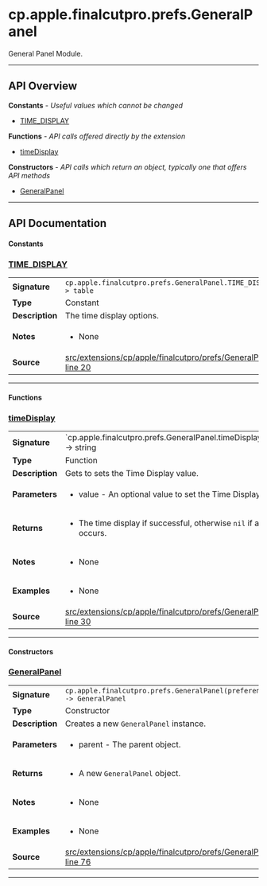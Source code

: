 # cp.apple.finalcutpro.prefs.GeneralPanel

General Panel Module.

---

## API Overview
**Constants** - _Useful values which cannot be changed_
 * [TIME_DISPLAY](#time_display)

**Functions** - _API calls offered directly by the extension_
 * [timeDisplay](#timedisplay)

**Constructors** - _API calls which return an object, typically one that offers API methods_
 * [GeneralPanel](#generalpanel)


---

## API Documentation

#### Constants


### [TIME_DISPLAY](#time_display)

|                                             |                                                                                     |
| --------------------------------------------|-------------------------------------------------------------------------------------|
| **Signature**                               | `cp.apple.finalcutpro.prefs.GeneralPanel.TIME_DISPLAY -> table`                                                                    |
| **Type**                                    | Constant                                                                     |
| **Description**                             | The time display options.                                                                     |
| **Notes**                                   | <ul><li>None</li></ul> |
| **Source**                                  | [src/extensions/cp/apple/finalcutpro/prefs/GeneralPanel.lua line 20](https://github.com/CommandPost/CommandPost/blob/develop/src/extensions/cp/apple/finalcutpro/prefs/GeneralPanel.lua#L20) |

---

#### Functions


### [timeDisplay](#timedisplay)

|                                             |                                                                                     |
| --------------------------------------------|-------------------------------------------------------------------------------------|
| **Signature**                               | `cp.apple.finalcutpro.prefs.GeneralPanel.timeDisplay([value]) -> string | nil`                                                                    |
| **Type**                                    | Function                                                                     |
| **Description**                             | Gets to sets the Time Display value.                                                                     |
| **Parameters**                              | <ul><li>value - An optional value to set the Time Display.</li></ul> |
| **Returns**                                 | <ul><li>The time display if successful, otherwise `nil` if an error occurs.</li></ul>          |
| **Notes**                                   | <ul><li>None</li></ul> |
| **Examples**                                | <ul><li>None</li></ul> |
| **Source**                                  | [src/extensions/cp/apple/finalcutpro/prefs/GeneralPanel.lua line 30](https://github.com/CommandPost/CommandPost/blob/develop/src/extensions/cp/apple/finalcutpro/prefs/GeneralPanel.lua#L30) |

---

#### Constructors


### [GeneralPanel](#generalpanel)

|                                             |                                                                                     |
| --------------------------------------------|-------------------------------------------------------------------------------------|
| **Signature**                               | `cp.apple.finalcutpro.prefs.GeneralPanel(preferencesDialog) -> GeneralPanel`                                                                    |
| **Type**                                    | Constructor                                                                     |
| **Description**                             | Creates a new `GeneralPanel` instance.                                                                     |
| **Parameters**                              | <ul><li>parent - The parent object.</li></ul> |
| **Returns**                                 | <ul><li>A new `GeneralPanel` object.</li></ul>          |
| **Notes**                                   | <ul><li>None</li></ul> |
| **Examples**                                | <ul><li>None</li></ul> |
| **Source**                                  | [src/extensions/cp/apple/finalcutpro/prefs/GeneralPanel.lua line 76](https://github.com/CommandPost/CommandPost/blob/develop/src/extensions/cp/apple/finalcutpro/prefs/GeneralPanel.lua#L76) |

---

